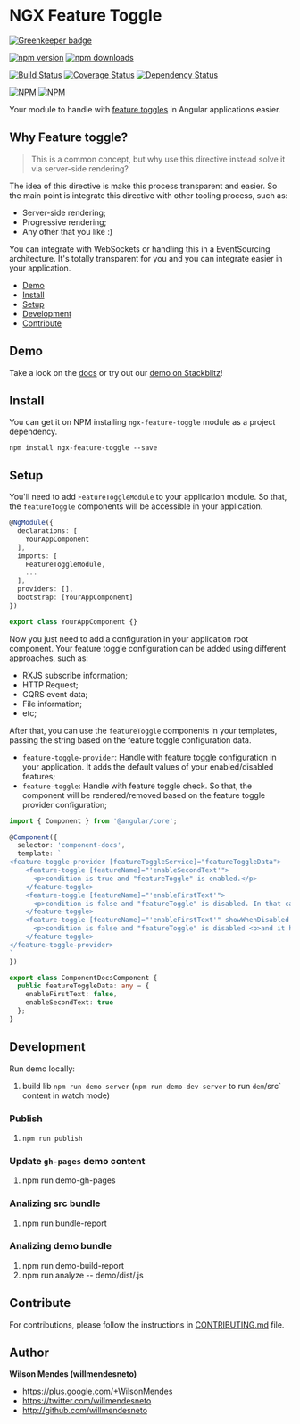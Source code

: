 # NGX Feature Toggle

[![Greenkeeper badge](https://badges.greenkeeper.io/willmendesneto/ngx-feature-toggle.svg)](https://greenkeeper.io/)

[![npm version](https://badge.fury.io/js/ngx-feature-toggle.svg)](http://badge.fury.io/js/ngx-feature-toggle) [![npm downloads](https://img.shields.io/npm/dm/ngx-feature-toggle.svg)](https://npmjs.org/ngx-feature-toggle)

[![Build Status](https://travis-ci.org/willmendesneto/ngx-feature-toggle.svg?branch=master)](https://travis-ci.org/willmendesneto/ngx-feature-toggle)
[![Coverage Status](https://coveralls.io/repos/willmendesneto/ngx-feature-toggle/badge.svg?branch=master)](https://coveralls.io/r/willmendesneto/ngx-feature-toggle?branch=master)
[![Dependency Status](https://david-dm.org/willmendesneto/ngx-feature-toggle.svg)](https://david-dm.org/willmendesneto/ngx-feature-toggle)

[![NPM](https://nodei.co/npm/ngx-feature-toggle.png?downloads=true&downloadRank=true&stars=true)](https://npmjs.org/ngx-feature-toggle)
[![NPM](https://nodei.co/npm-dl/ngx-feature-toggle.png?height=3&months=3)](https://npmjs.org/ngx-feature-toggle)

Your module to handle with [feature toggles](http://martinfowler.com/bliki/FeatureToggle.html) in Angular applications easier.

## Why Feature toggle?

> This is a common concept, but why use this directive instead solve it via server-side rendering?

The idea of this directive is make this process transparent and easier. So the main point is integrate this directive with other tooling process, such as:
- Server-side rendering;
- Progressive rendering;
- Any other that you like :)

You can integrate with WebSockets or handling this in a EventSourcing architecture. It's totally transparent for you and you can integrate easier in your application.


* [Demo](#demo)
* [Install](#install)
* [Setup](#setup)
* [Development](#development)
* [Contribute](#contribute)


## Demo

Take a look on the [docs](https://willmendesneto.github.io/ngx-feature-toggle/index.html) or try out our [demo on Stackblitz](https://stackblitz.com/edit/ngx-feature-toggle-sample)!


## Install

You can get it on NPM installing `ngx-feature-toggle` module as a project dependency.

```shell
npm install ngx-feature-toggle --save
```

## Setup

You'll need to add `FeatureToggleModule` to your application module. So that, the `featureToggle` components will be accessible in your application.

```typescript
@NgModule({
  declarations: [
    YourAppComponent
  ],
  imports: [
    FeatureToggleModule,
    ...
  ],
  providers: [],
  bootstrap: [YourAppComponent]
})

export class YourAppComponent {}

```

Now you just need to add a configuration in your application root component. Your feature toggle configuration can be added using different approaches, such as:

- RXJS subscribe information;
- HTTP Request;
- CQRS event data;
- File information;
- etc;

After that, you can use the `featureToggle` components in your templates, passing the string based on the feature toggle configuration data.

- `feature-toggle-provider`: Handle with feature toggle configuration in your application. It adds the default values of your enabled/disabled features;
- `feature-toggle`: Handle with feature toggle check. So that, the component will be rendered/removed based on the feature toggle provider configuration;

```typescript
import { Component } from '@angular/core';

@Component({
  selector: 'component-docs',
  template: `
<feature-toggle-provider [featureToggleService]="featureToggleData">
    <feature-toggle [featureName]="'enableSecondText'">
      <p>condition is true and "featureToggle" is enabled.</p>
    </feature-toggle>
    <feature-toggle [featureName]="'enableFirstText'">
      <p>condition is false and "featureToggle" is disabled. In that case this content should not be rendered.</p>
    </feature-toggle>
    <feature-toggle [featureName]="'enableFirstText'" showWhenDisabled >
      <p>condition is false and "featureToggle" is disabled <b>and it has "showWhenDisabled" attribute.</b> In that case this content should be rendered.</p>
    </feature-toggle>
</feature-toggle-provider>
`
})

export class ComponentDocsComponent {
  public featureToggleData: any = {
    enableFirstText: false,
    enableSecondText: true
  };
}

```


## Development

Run demo locally:

1. build lib `npm run demo-server` (`npm run demo-dev-server` to run `dem`/src` content in watch mode)

### Publish

1. `npm run publish`

### Update `gh-pages` demo content

1. npm run demo-gh-pages

### Analizing src bundle

1. npm run bundle-report

### Analizing demo bundle

1. npm run demo-build-report
2. npm run analyze -- demo/dist/<name-of-the-file>.js


## Contribute

For contributions, please follow the instructions in [CONTRIBUTING.md](https://github.com/willmendesneto/ngx-feature-toggle/blob/master/CONTRIBUTING.md) file.


## Author

**Wilson Mendes (willmendesneto)**
+ <https://plus.google.com/+WilsonMendes>
+ <https://twitter.com/willmendesneto>
+ <http://github.com/willmendesneto>
